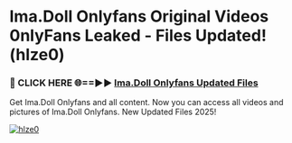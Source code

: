 # Ima.Doll Onlyfans Original Videos 0nlyFans Leaked - Files Updated! (hlze0)

<h3>🔴 CLICK HERE 🌐==►► <a href="https://tinyurl.com/ehrbuxhb" rel="nofollow">Ima.Doll Onlyfans Updated Files</a></h3>

Get Ima.Doll Onlyfans and all content. Now you can access all videos and pictures of Ima.Doll Onlyfans. New Updated Files 2025!

[![hlze0](https://i.imgur.com/lVYEuWS.gif)](https://tinyurl.com/ehrbuxhb)
